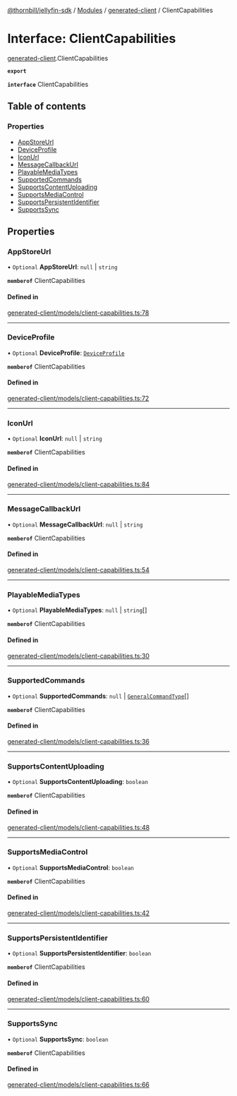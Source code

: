 [@thornbill/jellyfin-sdk](../README.md) / [Modules](../modules.md) / [generated-client](../modules/generated_client.md) / ClientCapabilities

# Interface: ClientCapabilities

[generated-client](../modules/generated_client.md).ClientCapabilities

**`export`**

**`interface`** ClientCapabilities

## Table of contents

### Properties

- [AppStoreUrl](generated_client.ClientCapabilities.md#appstoreurl)
- [DeviceProfile](generated_client.ClientCapabilities.md#deviceprofile)
- [IconUrl](generated_client.ClientCapabilities.md#iconurl)
- [MessageCallbackUrl](generated_client.ClientCapabilities.md#messagecallbackurl)
- [PlayableMediaTypes](generated_client.ClientCapabilities.md#playablemediatypes)
- [SupportedCommands](generated_client.ClientCapabilities.md#supportedcommands)
- [SupportsContentUploading](generated_client.ClientCapabilities.md#supportscontentuploading)
- [SupportsMediaControl](generated_client.ClientCapabilities.md#supportsmediacontrol)
- [SupportsPersistentIdentifier](generated_client.ClientCapabilities.md#supportspersistentidentifier)
- [SupportsSync](generated_client.ClientCapabilities.md#supportssync)

## Properties

### AppStoreUrl

• `Optional` **AppStoreUrl**: ``null`` \| `string`

**`memberof`** ClientCapabilities

#### Defined in

[generated-client/models/client-capabilities.ts:78](https://github.com/thornbill/jellyfin-sdk-typescript/blob/b5d0506/src/generated-client/models/client-capabilities.ts#L78)

___

### DeviceProfile

• `Optional` **DeviceProfile**: [`DeviceProfile`](generated_client.DeviceProfile.md)

**`memberof`** ClientCapabilities

#### Defined in

[generated-client/models/client-capabilities.ts:72](https://github.com/thornbill/jellyfin-sdk-typescript/blob/b5d0506/src/generated-client/models/client-capabilities.ts#L72)

___

### IconUrl

• `Optional` **IconUrl**: ``null`` \| `string`

**`memberof`** ClientCapabilities

#### Defined in

[generated-client/models/client-capabilities.ts:84](https://github.com/thornbill/jellyfin-sdk-typescript/blob/b5d0506/src/generated-client/models/client-capabilities.ts#L84)

___

### MessageCallbackUrl

• `Optional` **MessageCallbackUrl**: ``null`` \| `string`

**`memberof`** ClientCapabilities

#### Defined in

[generated-client/models/client-capabilities.ts:54](https://github.com/thornbill/jellyfin-sdk-typescript/blob/b5d0506/src/generated-client/models/client-capabilities.ts#L54)

___

### PlayableMediaTypes

• `Optional` **PlayableMediaTypes**: ``null`` \| `string`[]

**`memberof`** ClientCapabilities

#### Defined in

[generated-client/models/client-capabilities.ts:30](https://github.com/thornbill/jellyfin-sdk-typescript/blob/b5d0506/src/generated-client/models/client-capabilities.ts#L30)

___

### SupportedCommands

• `Optional` **SupportedCommands**: ``null`` \| [`GeneralCommandType`](../enums/generated_client.GeneralCommandType.md)[]

**`memberof`** ClientCapabilities

#### Defined in

[generated-client/models/client-capabilities.ts:36](https://github.com/thornbill/jellyfin-sdk-typescript/blob/b5d0506/src/generated-client/models/client-capabilities.ts#L36)

___

### SupportsContentUploading

• `Optional` **SupportsContentUploading**: `boolean`

**`memberof`** ClientCapabilities

#### Defined in

[generated-client/models/client-capabilities.ts:48](https://github.com/thornbill/jellyfin-sdk-typescript/blob/b5d0506/src/generated-client/models/client-capabilities.ts#L48)

___

### SupportsMediaControl

• `Optional` **SupportsMediaControl**: `boolean`

**`memberof`** ClientCapabilities

#### Defined in

[generated-client/models/client-capabilities.ts:42](https://github.com/thornbill/jellyfin-sdk-typescript/blob/b5d0506/src/generated-client/models/client-capabilities.ts#L42)

___

### SupportsPersistentIdentifier

• `Optional` **SupportsPersistentIdentifier**: `boolean`

**`memberof`** ClientCapabilities

#### Defined in

[generated-client/models/client-capabilities.ts:60](https://github.com/thornbill/jellyfin-sdk-typescript/blob/b5d0506/src/generated-client/models/client-capabilities.ts#L60)

___

### SupportsSync

• `Optional` **SupportsSync**: `boolean`

**`memberof`** ClientCapabilities

#### Defined in

[generated-client/models/client-capabilities.ts:66](https://github.com/thornbill/jellyfin-sdk-typescript/blob/b5d0506/src/generated-client/models/client-capabilities.ts#L66)
